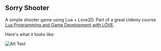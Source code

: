## Sorry Shooter

A simple shooter game using Lua + Love2D. Part of a great Udemy course [Lua Programming and Game Development with LÖVE](https://www.udemy.com/lua-love/learn/v4/content).

Here's what it looks like:

![Alt Text](https://im.ezgif.com/tmp/ezgif-1-f8c47659d161.gif)

